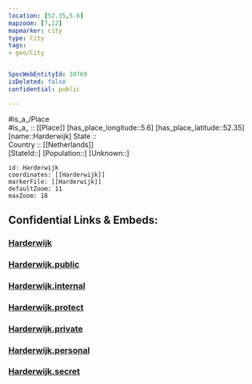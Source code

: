 ```yaml
---
location: [52.35,5.6] 
mapzoom: [7,12] 
mapmarker: city 
type: City
tags:
- geo/City


SpocWebEntityId: 30769
isDeleted: false
confidential: public

---
```

#is_a_/Place  
#is_a_ :: [[Place]] 
[has_place_longitude::5.6] 
[has_place_latitude::52.35] 
[name::Harderwijk] 
State ::  
Country :: [[Netherlands]]  
[StateId::] 
[Population::] 
[Unknown::] 


```leaflet
id: Harderwijk
coordinates: [[Harderwijk]] 
markerFile: [[Harderwijk]] 
defaultZoom: 11 
maxZoom: 18
```


## Confidential Links & Embeds: 

### [Harderwijk](/_Standards/Earth/Continent/Europe/Europe~West/Netherlands/Provinces~Netherlands/Gelderland/City/Harderwijk.md) 

### [Harderwijk.public](/_public/Earth/Continent/Europe/Europe~West/Netherlands/Provinces~Netherlands/Gelderland/City/Harderwijk.public.md) 

### [Harderwijk.internal](/_internal/Earth/Continent/Europe/Europe~West/Netherlands/Provinces~Netherlands/Gelderland/City/Harderwijk.internal.md) 

### [Harderwijk.protect](/_protect/Earth/Continent/Europe/Europe~West/Netherlands/Provinces~Netherlands/Gelderland/City/Harderwijk.protect.md) 

### [Harderwijk.private](/_private/Earth/Continent/Europe/Europe~West/Netherlands/Provinces~Netherlands/Gelderland/City/Harderwijk.private.md) 

### [Harderwijk.personal](/_personal/Earth/Continent/Europe/Europe~West/Netherlands/Provinces~Netherlands/Gelderland/City/Harderwijk.personal.md) 

### [Harderwijk.secret](/_secret/Earth/Continent/Europe/Europe~West/Netherlands/Provinces~Netherlands/Gelderland/City/Harderwijk.secret.md)

